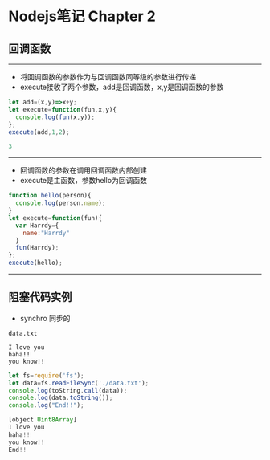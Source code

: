 # Nodejs笔记 Chapter 2
## 回调函数

***
* 将回调函数的参数作为与回调函数同等级的参数进行传递
* execute接收了两个参数，add是回调函数，x,y是回调函数的参数
```js
let add=(x,y)=>x+y;
let execute=function(fun,x,y){
  console.log(fun(x,y));
};
execute(add,1,2);

3
```

***
* 回调函数的参数在调用回调函数内部创建
* execute是主函数，参数hello为回调函数
```js
function hello(person){
  console.log(person.name);
}
let execute=function(fun){
  var Harrdy={
    name:"Harrdy"
  }
  fun(Harrdy);
};
execute(hello);
```

***
## 阻塞代码实例
* synchro 同步的
```
data.txt

I love you 
haha!!
you know!!
```
```js
let fs=require('fs');
let data=fs.readFileSync('./data.txt');
console.log(toString.call(data));
console.log(data.toString());
console.log("End!!");

[object Uint8Array]
I love you 
haha!!
you know!!
End!!
```
